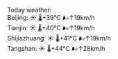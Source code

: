 Today weather:  
Beijing: ☀️   🌡️+39°C 🌬️↑19km/h  
Tianjin: ☀️   🌡️+40°C 🌬️↑19km/h  
Shijiazhuang: ☀️   🌡️+41°C 🌬️↑19km/h  
Tangshan: ☀️   🌡️+44°C 🌬️↑28km/h  
